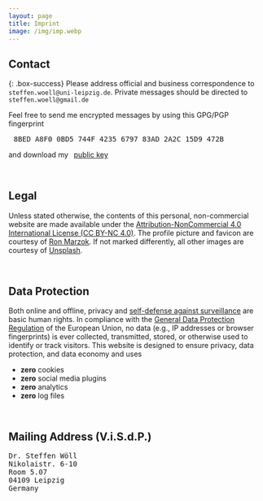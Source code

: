 ```yaml
---
layout: page
title: Imprint
image: /img/imp.webp
---
```


## Contact

{: .box-success}
Please address official and business correspondence to <i class="far fa-envelope" style="padding-left:5px"></i>`steffen.woell@uni-leipzig.de`. Private messages should be directed to <i class="far fa-envelope" style="padding-left:5px"></i>`steffen.woell@gmail.de`

<div class="box-note" style="margin-bottom:60px">
Feel free to send me encrypted messages by using this GPG/PGP fingerprint <pre><i class="fas fa-fingerprint" style="padding-right:10px"></i>8BED A8F0 0BD5 744F 4235 6797 83AD 2A2C 15D9 472B</pre> and download my <a href="/doc/sw_pgp_public_key.asc"><i class="fas fa-key" style="padding-left:2px;padding-right:5px"></i>public key</a>
</div>

## Legal

<div class="fa-3x">
  <i class="far fa-lemon fa-bounce"></i>
  <i class="far fa-lemon fa-bounce"></i>

  <!-- bounce animation with no "squish" -->
  <i class="far fa-lemon fa-bounce" style=" --fa-bounce-start-scale-x: 1; --fa-bounce-start-scale-y: 1; --fa-bounce-jump-scale-x: 1; --fa-bounce-jump-scale-y: 1; --fa-bounce-land-scale-x: 1; --fa-bounce-land-scale-y: 1; " ></i>

  <!-- bounce animation with no "squish" or "rebound" -->
  <i class="far fa-lemon fa-bounce" style=" --fa-bounce-start-scale-x: 1; --fa-bounce-start-scale-y: 1; --fa-bounce-jump-scale-x: 1; --fa-bounce-jump-scale-y: 1; --fa-bounce-land-scale-x: 1; --fa-bounce-land-scale-y: 1; --fa-bounce-rebound: 0;" ></i>
</div>


<div class="box-warning" style="margin-bottom:60px">
Unless stated otherwise, the contents of this personal, non-commercial website are made available under the <a rel="license" href="https://creativecommons.org/licenses/by-nc/4.0/" title="CC BY-NC 4.0" target="_blank">Attribution-NonCommercial 4.0 International License (CC BY-NC 4.0)</a>. The profile picture and favicon are courtesy of <a href="https://www.ronmarzok.de/" target="_blank">Ron Marzok</a>. If not marked differently, all other images are courtesy of <a href="https://unsplash.com/" target="_blank">Unsplash</a>.</div>

## Data Protection

<div class="box-warning" style="margin-bottom:60px">
Both online and offline, privacy and <a href="https://ssd.eff.org/" target="_blank">self-defense against surveillance</a> are basic human rights. In compliance with the <a href="https://gdpr.eu/what-is-gdpr/" target="_blank">General Data Protection Regulation</a> of the European Union, no data (e.g., IP addresses or browser fingerprints) is ever collected, transmitted, stored, or otherwise used to identify or track visitors. This website is designed to ensure privacy, data protection, and data economy and uses
  <ul class="fa-ul">
    <li><span class="fa-li"><i class="far fa-lemon"></i></span><b>zero</b> cookies</li>
    <li><span class="fa-li"><i class="far fa-thumbs-down"></i></span><b>zero</b> social media plugins</li>
    <li><span class="fa-li"><i class="far fa-eye-slash"></i></span><b>zero</b> analytics</li>
    <li><span class="fa-li"><i class="far fa-file-excel"></i></span><b>zero</b> log files</li>
  </ul>
</div>

## Mailing Address (V.i.S.d.P.)

<div class="box-note" style="margin-bottom:60px">
<pre>Dr. Steffen Wöll
Nikolaistr. 6-10
Room 5.07
04109 Leipzig
Germany</pre>
</div>
